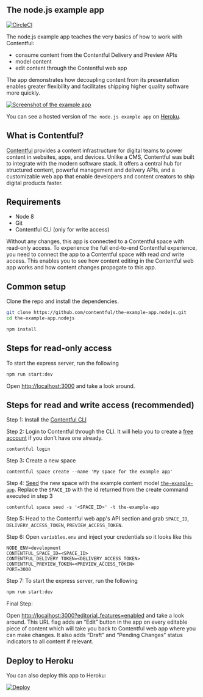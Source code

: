 ## The node.js example app

[![CircleCI](https://img.shields.io/circleci/project/github/contentful/the-example-app.nodejs.svg)](https://circleci.com/gh/contentful/the-example-app.nodejs)

The node.js example app teaches the very basics of how to work with Contentful:

- consume content from the Contentful Delivery and Preview APIs
- model content
- edit content through the Contentful web app

The app demonstrates how decoupling content from its presentation enables greater flexibility and facilitates shipping higher quality software more quickly.

<a href="https://the-example-app-nodejs.herokuapp.com/" target="_blank"><img src="https://images.contentful.com/qz0n5cdakyl9/4GZmvrdodGM6CksMCkkAEq/700a527b8203d4d3ccd3c303c5b3e2aa/the-example-app.png" alt="Screenshot of the example app"/></a>

You can see a hosted version of `The node.js example app` on <a href="https://the-example-app-nodejs.contentful.com/" target="_blank">Heroku</a>.

## What is Contentful?

[Contentful](https://www.contentful.com) provides a content infrastructure for digital teams to power content in websites, apps, and devices. Unlike a CMS, Contentful was built to integrate with the modern software stack. It offers a central hub for structured content, powerful management and delivery APIs, and a customizable web app that enable developers and content creators to ship digital products faster.

## Requirements

* Node 8
* Git
* Contentful CLI (only for write access)

Without any changes, this app is connected to a Contentful space with read-only access. To experience the full end-to-end Contentful experience, you need to connect the app to a Contentful space with read _and_ write access. This enables you to see how content editing in the Contentful web app works and how content changes propagate to this app.

## Common setup

Clone the repo and install the dependencies.

```bash
git clone https://github.com/contentful/the-example-app.nodejs.git
cd the-example-app.nodejs
```

```bash
npm install
```

## Steps for read-only access

To start the express server, run the following

```bash
npm run start:dev
```

Open [http://localhost:3000](http://localhost:3000) and take a look around.


## Steps for read and write access (recommended)

Step 1: Install the [Contentful CLI](https://www.npmjs.com/package/contentful-cli)

Step 2: Login to Contentful through the CLI. It will help you to create a [free account](https://www.contentful.com/sign-up/) if you don't have one already.
```
contentful login
```
Step 3: Create a new space
```
contentful space create --name 'My space for the example app'
```
Step 4: [Seed](https://github.com/contentful/contentful-cli/tree/master/docs/space/seed) the new space with the example content model [`the-example-app`](https://github.com/contentful/content-models/tree/master/the-example-app). Replace the `SPACE_ID` with the id returned from the create command executed in step 3
```
contentful space seed -s '<SPACE_ID>' -t the-example-app
```
Step 5: Head to the Contentful web app's API section and grab `SPACE_ID`, `DELIVERY_ACCESS_TOKEN`, `PREVIEW_ACCESS_TOKEN`.

Step 6: Open `variables.env` and inject your credentials so it looks like this

```
NODE_ENV=development
CONTENTFUL_SPACE_ID=<SPACE_ID>
CONTENTFUL_DELIVERY_TOKEN=<DELIVERY_ACCESS_TOKEN>
CONTENTFUL_PREVIEW_TOKEN=<PREVIEW_ACCESS_TOKEN>
PORT=3000
```

Step 7: To start the express server, run the following
```bash
npm run start:dev
```
Final Step:

Open [http://localhost:3000?editorial_features=enabled](http://localhost:3000?editorial_features=enabled) and take a look around. This URL flag adds an “Edit” button in the app on every editable piece of content which will take you back to Contentful web app where you can make changes. It also adds “Draft” and “Pending Changes” status indicators to all content if relevant.

## Deploy to Heroku
You can also deploy this app to Heroku:

[![Deploy](https://www.herokucdn.com/deploy/button.svg)](https://heroku.com/deploy)

